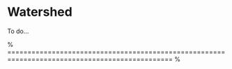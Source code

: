 # Watershed

To do...

<!-- La ligne de partage des eaux (_watershed_) considère l'image comme un carte topographique où :
* les régions de la segmentation sont les vallées
* les frontières entre régions sont les crêtes

Ainsi la {numref}`F:segmentation:watershed-moon` montre, pour une image de la Lune, ce que devrait être la carte topographique correspondante.
Cette carte est en fait la vue 3D de la norme du gradient de l'image.

```{figure} figs/segmentation-watershed-moon.png
---
height: 200px
name: F:segmentation:watershed-moon
---
Une image et son gradient (vu comme une image et comme un signal 3D, faisant apparaître le relief).
```

Le principe de la ligne de partage des eaux est donc :
1. de construire la carte d'élévation,
1. de remplir progressivement d'eau chaque bassin versant : l'eau apparaît tout en bas du relief,
1. de faire monter le niveau de l'eau,
1. lorsque deux bassins se rejoignent, la ligne de partage des eaux est marquée comme frontière.

La {numref}`F:segmentation:watershed-algo` schématise cet algorithme sur une coupe de l'image.

```{figure} figs/segmentation-watershed-algo.gif
---
height: 200px
name: F:segmentation:watershed-algo
---
Schématisation de l'algorithme de ligne de partage des eaux.
``` -->

<!-- Algorithme :
 \setlength{\fboxsep}{3mm}
 \colorbox{algobg}{\parbox{.9\textwidth}{
  Calculer le gradient (ou le Laplacien) de l'image.
  Les pixels ayant l'intensité la plus faible forment les bassins \phantom{\albar}\quad versants initiaux.
  Pour chaque niveau d'intensité $i$ :
  \albar Pour chaque groupe de pixels d'intensité $i$ :\\
  \albar\albar Si adjacent à exactement une région existante :\\\albar\albar\quad ajouter ces pixels dans cette région.\\
  \albar\albar Si adjacent à plusieurs régions simultanément :\\\albar\albar\quad marquer comme ligne de partage des eaux.
  \albar\albar Sinon, commencer une nouvelle région. -->

<!-- Une des limites de cette méthode apparaît lorsqu'il y a beaucoup de minima locaux dans le gradient.
Dit autrement, il y a trop de bassins versants très petits, qui sont alors autant de régions dans la segmentation.
Pour limiter ce nombre, on peut :
* lisser (avec un filtre passe-bas) le gradient avant d'appliquer l'algorithme,
* choisir manuellement les bassins versants d'intérêt avec des marqueurs,
* ou fusionner les minima locaux. -->

% =============================================================================================== %

<!-- ## Snakes

Contours actifs

Principe : à partir d'un contour initial proche de l'objet à segmenter,
le contour évolue de manière itérative et cherche à converger
vers les zones de fort gradient (= contour) sous certaines contraintes (forme, longueur, etc.).

Le contour est modélisé par un ensemble de points (x_i,y_i)
qui se déplacent légèrement à chaque itération pour déformer le contour.

  \includegraphics[width=7cm]{vincent117-1}

Le contour cherche à minimiser une énergie (ou fonction coût)
qui mesure la qualité de la segmentation :

  E_\text{totale} = E_\text{interne} + \lambda E_\text{externe}

* Énergie interne : encourage certaines configurations de forme
  (régularité, élasticité, a priori de forme, ...)
* Énergie externe : encourage le modèle à converger vers les contours des objets
  (zones de fort gradient)

% Différents types d'énergie interne :
%   \includegraphics[width=8cm]{vincent115} -->
